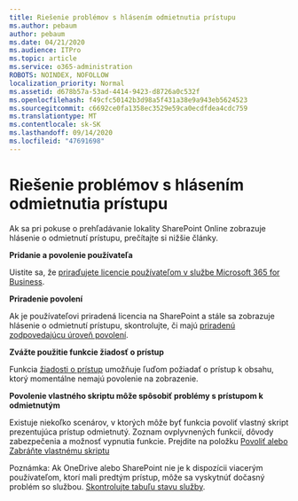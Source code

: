 ```yaml
---
title: Riešenie problémov s hlásením odmietnutia prístupu
ms.author: pebaum
author: pebaum
ms.date: 04/21/2020
ms.audience: ITPro
ms.topic: article
ms.service: o365-administration
ROBOTS: NOINDEX, NOFOLLOW
localization_priority: Normal
ms.assetid: d678b57a-53ad-4414-9423-d8726a0c532f
ms.openlocfilehash: f49cfc50142b3d98a5f431a38e9a943eb5624523
ms.sourcegitcommit: c6692ce0fa1358ec3529e59ca0ecdfdea4cdc759
ms.translationtype: MT
ms.contentlocale: sk-SK
ms.lasthandoff: 09/14/2020
ms.locfileid: "47691698"
---
```

# <a name="troubleshoot-access-denied-messages"></a>Riešenie problémov s hlásením odmietnutia prístupu

Ak sa pri pokuse o prehľadávanie lokality SharePoint Online zobrazuje hlásenie o odmietnutí prístupu, prečítajte si nižšie články.

**Pridanie a povolenie používateľa**

Uistite sa, že [priraďujete licencie používateľom v službe Microsoft 365 for Business](https://docs.microsoft.com/microsoft-365/admin/add-users/add-users).

**Priradenie povolení**

Ak je používateľovi priradená licencia na SharePoint a stále sa zobrazuje hlásenie o odmietnutí prístupu, skontrolujte, či majú [priradenú zodpovedajúcu úroveň povolení](https://docs.microsoft.com/sharepoint/understanding-permission-levels).

**Zvážte použitie funkcie žiadosť o prístup**

Funkcia [žiadosti o prístup](https://support.office.com/article/Set-up-and-manage-access-requests-94B26E0B-2822-49D4-929A-8455698654B3) umožňuje ľuďom požiadať o prístup k obsahu, ktorý momentálne nemajú povolenie na zobrazenie. 

**Povolenie vlastného skriptu môže spôsobiť problémy s prístupom k odmietnutým**

Existuje niekoľko scenárov, v ktorých môže byť funkcia povoliť vlastný skript prezentujúca prístup odmietnutý. Zoznam ovplyvnených funkcií, dôvody zabezpečenia a možnosť vypnutia funkcie. Prejdite na položku [Povoliť alebo Zabráňte vlastnému skriptu](https://docs.microsoft.com/sharepoint/allow-or-prevent-custom-script)

Poznámka: Ak OneDrive alebo SharePoint nie je k dispozícii viacerým používateľom, ktorí mali predtým prístup, môže sa vyskytnúť dočasný problém so službou. [Skontrolujte tabuľu stavu služby](https://portal.office.com/adminportal/home#/servicehealth).


  

